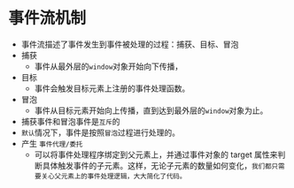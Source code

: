 # 事件流机制
- 事件流描述了事件发生到事件被处理的过程：捕获、目标、冒泡
- 捕获
  - 事件从最外层的` window `对象开始向下传播，
- 目标
  - 事件会触发目标元素上注册的事件处理函数。
- 冒泡
  - 事件从目标元素开始向上传播，直到达到最外层的` window `对象为止。
- 捕获事件和冒泡事件是`互斥`的
- `默认`情况下，事件是按照`冒泡`过程进行处理的。
- 产生 `事件代理/委托`
  - 可以将事件处理程序绑定到父元素上，并通过事件对象的 target 属性来判断具体触发事件的子元素。这样，无论子元素的数量如何变化，`我们都只需要关心父元素上的事件处理逻辑，大大简化了代码。`

